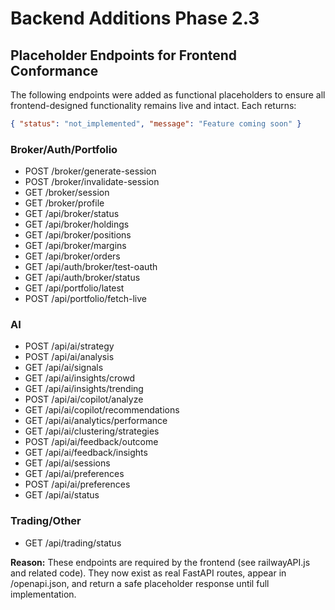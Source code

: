 # Backend Additions Phase 2.3

## Placeholder Endpoints for Frontend Conformance

The following endpoints were added as functional placeholders to ensure all frontend-designed functionality remains live and intact. Each returns:

```json
{ "status": "not_implemented", "message": "Feature coming soon" }
```

### Broker/Auth/Portfolio
- POST /broker/generate-session
- POST /broker/invalidate-session
- GET /broker/session
- GET /broker/profile
- GET /api/broker/status
- GET /api/broker/holdings
- GET /api/broker/positions
- GET /api/broker/margins
- GET /api/broker/orders
- GET /api/auth/broker/test-oauth
- GET /api/auth/broker/status
- GET /api/portfolio/latest
- POST /api/portfolio/fetch-live

### AI
- POST /api/ai/strategy
- POST /api/ai/analysis
- GET /api/ai/signals
- GET /api/ai/insights/crowd
- GET /api/ai/insights/trending
- POST /api/ai/copilot/analyze
- GET /api/ai/copilot/recommendations
- GET /api/ai/analytics/performance
- GET /api/ai/clustering/strategies
- POST /api/ai/feedback/outcome
- GET /api/ai/feedback/insights
- GET /api/ai/sessions
- GET /api/ai/preferences
- POST /api/ai/preferences
- GET /api/ai/status

### Trading/Other
- GET /api/trading/status

**Reason:**
These endpoints are required by the frontend (see railwayAPI.js and related code). They now exist as real FastAPI routes, appear in /openapi.json, and return a safe placeholder response until full implementation. 
